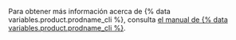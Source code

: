 Para obtener más información acerca de {% data variables.product.prodname_cli %}, consulta [el manual de {% data variables.product.prodname_cli %}](https://cli.github.com/manual/).